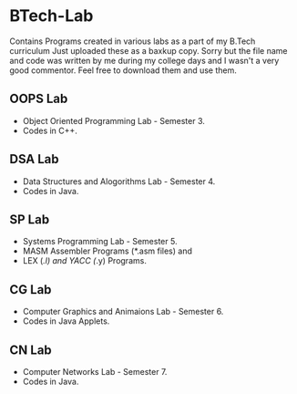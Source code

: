 # BTech-Lab
Contains Programs created in various labs as a part of my B.Tech curriculum
Just uploaded these as a baxkup copy. Sorry but the file name and code was written by me during my college days and I wasn't a very good commentor. Feel free to download them and use them.

## OOPS Lab 
- Object Oriented Programming Lab - Semester 3.
- Codes in C++.

## DSA Lab 
- Data Structures and Alogorithms Lab - Semester 4.
- Codes in Java.

## SP Lab 
- Systems Programming Lab - Semester 5.
- MASM Assembler Programs (*.asm files) and
- LEX (*.l) and YACC (*.y) Programs.

## CG Lab 
- Computer Graphics and Animaions Lab - Semester 6.
- Codes in Java Applets.

## CN Lab 
- Computer Networks Lab - Semester 7.
- Codes in Java.
